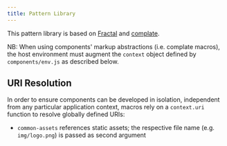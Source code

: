 ```yaml
---
title: Pattern Library
---
```


This pattern library is based on [Fractal](https://fractal.build) and
[complate](https://complate.org).

NB: When using components' markup abstractions (i.e. complate macros), the host
    environment must augment the `context` object defined by `components/env.js`
    as described below.


URI Resolution
--------------

In order to ensure components can be developed in isolation, independent from
any particular application context, macros rely on a `context.uri` function to
resolve globally defined URIs:

* `common-assets` references static assets; the respective file name (e.g.
  `img/logo.png`) is passed as second argument
